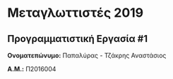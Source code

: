 # Μεταγλωττιστές 2019
## Προγραμματιστική Εργασία #1

**Ονοματεπώνυμο:** Παπαλύρας - Τζάκρης Αναστάσιος

**Α.Μ.:** Π2016004


